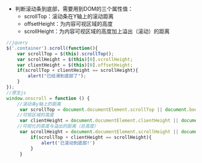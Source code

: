 - 判断滚动条到底部，需要用到DOM的三个属性值：
  - scrollTop：滚动条在Y轴上的滚动距离
  - offsetHeight：为内容可视区域的高度
  - scrollHeight：为内容可视区域的高度加上溢出（滚动）的距离

```javascript
//jquery
$('.container').scroll(function(){
    var scrollTop = $(this).scrollTop();
    var scrollHeight = $(this)[0].scrollHeight;
    var clientHeight = $(this)[0].offsetHeight;
    if(scrollTop + clientHeight == scrollHeight){
		alert("已经滑到底部了");
    }
});
//原生js
window.onscroll = function () {
    //滚动条y轴上的距离
	 var scrollTop = document.documentElement.scrollTop || document.body.scrollTop;
    //可视区域的高度
     var clientHeight = document.documentElement.clientHeight || document.body.clientHeight;
    //可视化的高度与溢出的距离（总高度）
	 var scrollHeight = document.documentElement.scrollHeight || document.body.scrollHeight;
         if(scrollTop + clientHeight == scrollHeight){
             alert('已滚动到底部!')
         }
     }
```





